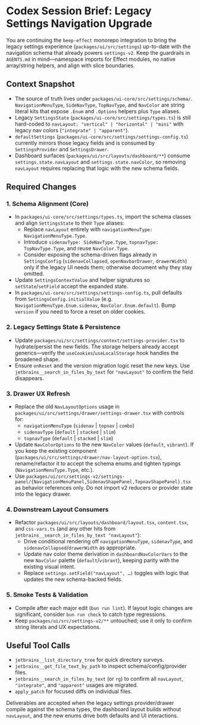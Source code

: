 # Codex Session Brief: Legacy Settings Navigation Upgrade

You are continuing the `beep-effect` monorepo integration to bring the legacy settings experience (`packages/ui/src/settings`) up-to-date with the navigation schema that already powers `settings-v2`. Keep the guardrails in `AGENTS.md` in mind—namespace imports for Effect modules, no native array/string helpers, and align with slice boundaries.

## Context Snapshot
- The source of truth lives under `packages/ui-core/src/settings/schema/`. `NavigationMenuType`, `SideNavType`, `TopNavType`, and `NavColor` are string literal kits that expose `.Enum` and `.Options` helpers plus `Type` aliases.
- Legacy `SettingsState` (`packages/ui-core/src/settings/types.ts`) is still hard-coded to `navLayout: "vertical" | "horizontal" | "mini"` with legacy nav colors (`"integrate" | "apparent"`).
- `defaultSettings` (`packages/ui-core/src/settings/settings-config.ts`) currently mirrors those legacy fields and is consumed by `SettingsProvider` and `SettingsDrawer`.
- Dashboard surfaces (`packages/ui/src/layouts/dashboard/**`) consume `settings.state.navLayout` and `settings.state.navColor`, so removing `navLayout` requires replacing that logic with the new schema fields.

## Required Changes
### 1. Schema Alignment (Core)
- In `packages/ui-core/src/settings/types.ts`, import the schema classes and align `SettingsState` to their `Type` aliases:
  - Replace `navLayout` entirely with `navigationMenuType: NavigationMenuType.Type`.
  - Introduce `sidenavType: SideNavType.Type`, `topnavType: TopNavType.Type`, and reuse `NavColor.Type`.
  - Consider exposing the schema-driven flags already in `SettingsConfig` (`sidenavCollapsed`, `openNavbarDrawer`, `drawerWidth`) only if the legacy UI needs them; otherwise document why they stay omitted.
- Update `SettingsContextValue` and helper signatures so `setState`/`setField` accept the expanded state.
- In `packages/ui-core/src/settings/settings-config.ts`, pull defaults from `SettingsConfig.initialValue` (e.g. `NavigationMenuType.Enum.sidenav`, `NavColor.Enum.default`). Bump `version` if you need to force a reset on older cookies.

### 2. Legacy Settings State & Persistence
- Update `packages/ui/src/settings/context/settings-provider.tsx` to hydrate/persist the new fields. The storage helpers already accept generics—verify the `useCookies`/`useLocalStorage` hook handles the broadened shape.
- Ensure `onReset` and the version migration logic reset the new keys. Use `jetbrains__search_in_files_by_text` for `"navLayout"` to confirm the field disappears.

### 3. Drawer UX Refresh
- Replace the old `NavLayoutOptions` usage in `packages/ui/src/settings/drawer/settings-drawer.tsx` with controls for:
  - `navigationMenuType` (`sidenav` | `topnav` | `combo`)
  - `sidenavType` (`default` | `stacked` | `slim`)
  - `topnavType` (`default` | `stacked` | `slim`)
- Update `NavColorOptions` to the new `NavColor` values (`default`, `vibrant`). If you keep the existing component (`packages/ui/src/settings/drawer/nav-layout-option.tsx`), rename/refactor it to accept the schema enums and tighten typings (`NavigationMenuType.Type`, etc.).
- Use `packages/ui/src/settings-v2/settings-panel/{NavigationMenuPanel,SidenavShapePanel,TopnavShapePanel}.tsx` as behavior references only. Do not import v2 reducers or provider state into the legacy drawer.

### 4. Downstream Layout Consumers
- Refactor `packages/ui/src/layouts/dashboard/layout.tsx`, `content.tsx`, and `css-vars.ts` (and any other hits from `jetbrains__search_in_files_by_text "navLayout"`):
  - Drive conditional rendering off `navigationMenuType`, `sidenavType`, and `sidenavCollapsed`/`drawerWidth` as appropriate.
  - Update nav color theme derivation in `dashboardNavColorVars` to the new `NavColor` palette (`default`/`vibrant`), keeping parity with the existing visual intent.
  - Replace `settings.setField("navLayout", …)` toggles with logic that updates the new schema-backed fields.

### 5. Smoke Tests & Validation
- Compile after each major edit (`bun run lint`). If layout logic changes are significant, consider `bun run check` to catch type regressions.
- Keep `packages/ui/src/settings-v2/**` untouched; use it only to confirm string literals and UX expectations.

## Useful Tool Calls
- `jetbrains__list_directory_tree` for quick directory surveys.
- `jetbrains__get_file_text_by_path` to inspect schema/config/provider files.
- `jetbrains__search_in_files_by_text` (or `rg`) to confirm all `navLayout`, `"integrate"`, and `"apparent"` usages are migrated.
- `apply_patch` for focused diffs on individual files.

Deliverables are accepted when the legacy settings provider/drawer compile against the schema types, the dashboard layout builds without `navLayout`, and the new enums drive both defaults and UI interactions.
